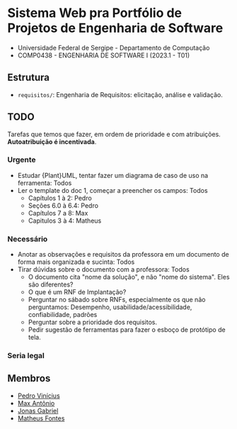 # Sistema Web pra Portfólio de Projetos de Engenharia de Software

* Universidade Federal de Sergipe - Departamento de Computação
* COMP0438 - ENGENHARIA DE SOFTWARE I (2023.1 - T01)

## Estrutura

* `requisitos/`: Engenharia de Requisitos: elicitação, análise e validação.

## TODO

Tarefas que temos que fazer, em ordem de prioridade e com atribuições. **Autoatribuição é
incentivada**.

### Urgente

* Estudar {Plant}UML, tentar fazer um diagrama de caso de uso na ferramenta: Todos
* Ler o template do doc 1, começar a preencher os campos: Todos
    * Capítulos 1 à 2: Pedro
    * Seções 6.0 à 6.4: Pedro
    * Capítulos 7 a 8: Max
    * Capitulos 3 à 4: Matheus

### Necessário

* Anotar as observações e requisitos da professora em um documento de forma mais organizada e sucinta: Todos
* Tirar dúvidas sobre o documento com a professora: Todos
    * O documento cita "nome da solução", e não "nome do sistema". Eles são diferentes?
    * O que é um RNF de Implantação?
    * Perguntar no sábado sobre RNFs, especialmente os que não perguntamos: Desempenho,
      usabilidade/acessibilidade, confiabilidade, padrões
    * Perguntar sobre a prioridade dos requisitos.
    * Pedir sugestão de ferramentas para fazer o esboço de protótipo de tela.

### Seria legal


## Membros

* [Pedro Vinícius](https://github.com/Pedro-V)
* [Max Antônio](https://github.com/Max-Antonio)
* [Jonas Gabriel](https://github.com/jonasgabrieel)
* [Matheus Fontes](https://github.com/Ultedad)
